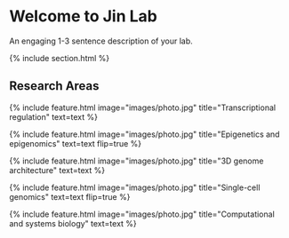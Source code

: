 ---
---

# Welcome to Jin Lab

An engaging 1-3 sentence description of your lab.

{% include section.html %}

## Research Areas

{%
  include feature.html
  image="images/photo.jpg"
  title="Transcriptional regulation"
  text=text
%}

{%
  include feature.html
  image="images/photo.jpg"
  title="Epigenetics and epigenomics"
  text=text
  flip=true
%}

{%
  include feature.html
  image="images/photo.jpg"
  title="3D genome architecture"
  text=text
%}

{%
  include feature.html
  image="images/photo.jpg"
  title="Single-cell genomics"
  text=text
  flip=true
%}

{%
  include feature.html
  image="images/photo.jpg"
  title="Computational and systems biology"
  text=text
%}
